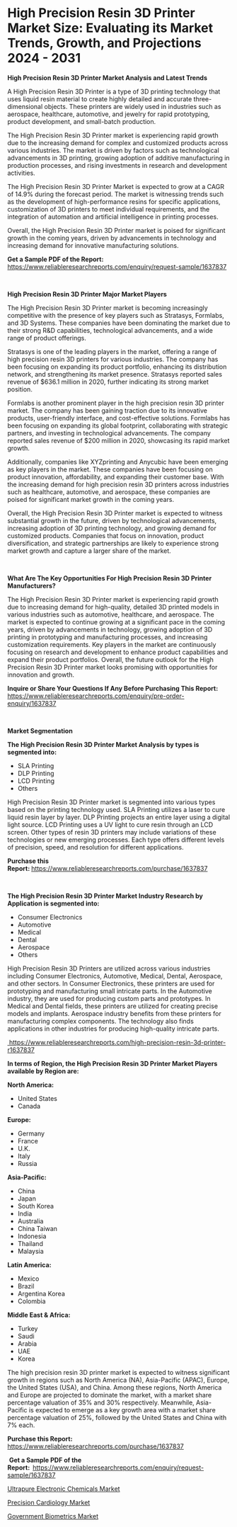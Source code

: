 <p><h1>High Precision Resin 3D Printer Market Size: Evaluating its Market Trends, Growth, and Projections 2024 - 2031</h1></p><p><strong>High Precision Resin 3D Printer Market Analysis and Latest Trends</strong></p>
<p><p>A High Precision Resin 3D Printer is a type of 3D printing technology that uses liquid resin material to create highly detailed and accurate three-dimensional objects. These printers are widely used in industries such as aerospace, healthcare, automotive, and jewelry for rapid prototyping, product development, and small-batch production.</p><p>The High Precision Resin 3D Printer market is experiencing rapid growth due to the increasing demand for complex and customized products across various industries. The market is driven by factors such as technological advancements in 3D printing, growing adoption of additive manufacturing in production processes, and rising investments in research and development activities.</p><p>The High Precision Resin 3D Printer Market is expected to grow at a CAGR of 14.9% during the forecast period. The market is witnessing trends such as the development of high-performance resins for specific applications, customization of 3D printers to meet individual requirements, and the integration of automation and artificial intelligence in printing processes.</p><p>Overall, the High Precision Resin 3D Printer market is poised for significant growth in the coming years, driven by advancements in technology and increasing demand for innovative manufacturing solutions.</p></p>
<p><strong>Get a Sample PDF of the Report:&nbsp;</strong> <a href="https://www.reliableresearchreports.com/enquiry/request-sample/1637837">https://www.reliableresearchreports.com/enquiry/request-sample/1637837</a></p>
<p>&nbsp;</p>
<p><strong>High Precision Resin 3D Printer Major Market Players</strong></p>
<p><p>The High Precision Resin 3D Printer market is becoming increasingly competitive with the presence of key players such as Stratasys, Formlabs, and 3D Systems. These companies have been dominating the market due to their strong R&D capabilities, technological advancements, and a wide range of product offerings.</p><p>Stratasys is one of the leading players in the market, offering a range of high precision resin 3D printers for various industries. The company has been focusing on expanding its product portfolio, enhancing its distribution network, and strengthening its market presence. Stratasys reported sales revenue of $636.1 million in 2020, further indicating its strong market position.</p><p>Formlabs is another prominent player in the high precision resin 3D printer market. The company has been gaining traction due to its innovative products, user-friendly interface, and cost-effective solutions. Formlabs has been focusing on expanding its global footprint, collaborating with strategic partners, and investing in technological advancements. The company reported sales revenue of $200 million in 2020, showcasing its rapid market growth.</p><p>Additionally, companies like XYZprinting and Anycubic have been emerging as key players in the market. These companies have been focusing on product innovation, affordability, and expanding their customer base. With the increasing demand for high precision resin 3D printers across industries such as healthcare, automotive, and aerospace, these companies are poised for significant market growth in the coming years.</p><p>Overall, the High Precision Resin 3D Printer market is expected to witness substantial growth in the future, driven by technological advancements, increasing adoption of 3D printing technology, and growing demand for customized products. Companies that focus on innovation, product diversification, and strategic partnerships are likely to experience strong market growth and capture a larger share of the market.</p></p>
<p>&nbsp;</p>
<p><strong>What Are The Key Opportunities For High Precision Resin 3D Printer Manufacturers?</strong></p>
<p><p>The High Precision Resin 3D Printer market is experiencing rapid growth due to increasing demand for high-quality, detailed 3D printed models in various industries such as automotive, healthcare, and aerospace. The market is expected to continue growing at a significant pace in the coming years, driven by advancements in technology, growing adoption of 3D printing in prototyping and manufacturing processes, and increasing customization requirements. Key players in the market are continuously focusing on research and development to enhance product capabilities and expand their product portfolios. Overall, the future outlook for the High Precision Resin 3D Printer market looks promising with opportunities for innovation and growth.</p></p>
<p><strong>Inquire or Share Your Questions If Any Before Purchasing This Report:</strong> <a href="https://www.reliableresearchreports.com/enquiry/pre-order-enquiry/1637837">https://www.reliableresearchreports.com/enquiry/pre-order-enquiry/1637837</a></p>
<p>&nbsp;</p>
<p><strong>Market Segmentation</strong></p>
<p><strong>The High Precision Resin 3D Printer Market Analysis by types is segmented into:</strong></p>
<p><ul><li>SLA Printing</li><li>DLP Printing</li><li>LCD Printing</li><li>Others</li></ul></p>
<p><p>High Precision Resin 3D Printer market is segmented into various types based on the printing technology used. SLA Printing utilizes a laser to cure liquid resin layer by layer. DLP Printing projects an entire layer using a digital light source. LCD Printing uses a UV light to cure resin through an LCD screen. Other types of resin 3D printers may include variations of these technologies or new emerging processes. Each type offers different levels of precision, speed, and resolution for different applications.</p></p>
<p><strong>Purchase this Report:&nbsp;</strong><a href="https://www.reliableresearchreports.com/purchase/1637837">https://www.reliableresearchreports.com/purchase/1637837</a></p>
<p>&nbsp;</p>
<p><strong>The High Precision Resin 3D Printer Market Industry Research by Application is segmented into:</strong></p>
<p><ul><li>Consumer Electronics</li><li>Automotive</li><li>Medical</li><li>Dental</li><li>Aerospace</li><li>Others</li></ul></p>
<p><p>High Precision Resin 3D Printers are utilized across various industries including Consumer Electronics, Automotive, Medical, Dental, Aerospace, and other sectors. In Consumer Electronics, these printers are used for prototyping and manufacturing small intricate parts. In the Automotive industry, they are used for producing custom parts and prototypes. In Medical and Dental fields, these printers are utilized for creating precise models and implants. Aerospace industry benefits from these printers for manufacturing complex components. The technology also finds applications in other industries for producing high-quality intricate parts.</p></p>
<p><a href="https://www.reliableresearchreports.com/high-precision-resin-3d-printer-r1637837">&nbsp;https://www.reliableresearchreports.com/high-precision-resin-3d-printer-r1637837</a></p>
<p><strong>In terms of Region, the High Precision Resin 3D Printer Market Players available by Region are:</strong></p>
<p>
    <p> <strong> North America: </strong>
        <ul>
            <li>United States</li>
            <li>Canada</li>
        </ul>
        </p> 
    <p> <strong> Europe: </strong>
        <ul>
            <li>Germany</li>
            <li>France</li>
            <li>U.K.</li>
            <li>Italy</li>
            <li>Russia</li>
        </ul>
        </p> 
    <p> <strong> Asia-Pacific: </strong>
        <ul>
            <li>China</li>
            <li>Japan</li>
            <li>South Korea</li>
            <li>India</li>
            <li>Australia</li>
            <li>China Taiwan</li>
            <li>Indonesia</li>
            <li>Thailand</li>
            <li>Malaysia</li>
        </ul>
        </p> 
    <p> <strong> Latin America: </strong>
        <ul>
            <li>Mexico</li>
            <li>Brazil</li>
            <li>Argentina Korea</li>
            <li>Colombia</li>
        </ul>
        </p> 
    <p> <strong> Middle East & Africa: </strong>
        <ul>
            <li>Turkey</li>
            <li>Saudi</li>
            <li>Arabia</li>
            <li>UAE</li>
            <li>Korea</li>
        </ul>
    </p>
    </p>
<p><p>The high precision resin 3D printer market is expected to witness significant growth in regions such as North America (NA), Asia-Pacific (APAC), Europe, the United States (USA), and China. Among these regions, North America and Europe are projected to dominate the market, with a market share percentage valuation of 35% and 30% respectively. Meanwhile, Asia-Pacific is expected to emerge as a key growth area with a market share percentage valuation of 25%, followed by the United States and China with 7% each.</p></p>
<p><strong>Purchase this Report: </strong><a href="https://www.reliableresearchreports.com/purchase/1637837">https://www.reliableresearchreports.com/purchase/1637837</a></p>
<p>&nbsp;<strong>Get a Sample PDF of the Report:&nbsp;&nbsp;</strong><a href="https://www.reliableresearchreports.com/enquiry/request-sample/1637837">https://www.reliableresearchreports.com/enquiry/request-sample/1637837</a></p>
<p><strong></strong></p>
<p><p><a href="https://github.com/CliffMedina6/Market-Research-Report-List-4/blob/main/ultrapure-electronic-chemicals-market.md">Ultrapure Electronic Chemicals Market</a></p><p><a href="https://www.linkedin.com/pulse/precision-cardiology-market-research-report-its-history-forecast-zjaqe">Precision Cardiology Market</a></p><p><a href="https://www.linkedin.com/pulse/government-biometrics-market-trends-forecast-competitive-analysis-idqfe">Government Biometrics Market</a></p></p>